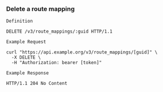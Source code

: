 ### Delete a route mapping

```
Definition
```

```http
DELETE /v3/route_mappings/:guid HTTP/1.1
```

```
Example Request
```

```shell
curl "https://api.example.org/v3/route_mappings/[guid]" \
  -X DELETE \
  -H "Authorization: bearer [token]"
```

```
Example Response
```

```http
HTTP/1.1 204 No Content
```

